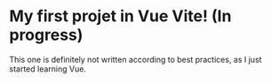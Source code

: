 # My first projet in Vue Vite! (In progress) #

This one is definitely not written according to best practices, as I just started learning Vue.
